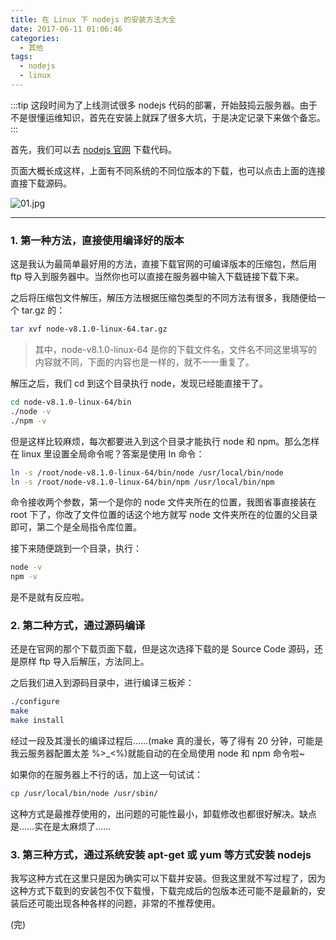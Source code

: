 ```yaml
---
title: 在 Linux 下 nodejs 的安装方法大全
date: 2017-06-11 01:06:46
categories:
  - 其他
tags:
  - nodejs
  - linux
---
```


:::tip
这段时间为了上线测试很多 nodejs 代码的部署，开始鼓捣云服务器。由于不是很懂运维知识，首先在安装上就踩了很多大坑，于是决定记录下来做个备忘。
:::

<!-- more -->

首先，我们可以去 [nodejs 官网](https://nodejs.org/en/download/current/) 下载代码。

页面大概长成这样，上面有不同系统的不同位版本的下载，也可以点击上面的连接直接下载源码。

![01.jpg](https://cdn.jsdelivr.net/gh/realDuang/blog-storage/images/node-install-linux-01.jpg)

---

### 1. 第一种方法，直接使用编译好的版本

这是我认为最简单最好用的方法，直接下载官网的可编译版本的压缩包，然后用 ftp 导入到服务器中。当然你也可以直接在服务器中输入下载链接下载下来。

之后将压缩包文件解压，解压方法根据压缩包类型的不同方法有很多，我随便给一个 tar.gz 的：

```bash
tar xvf node-v8.1.0-linux-64.tar.gz
```

>其中，node-v8.1.0-linux-64 是你的下载文件名，文件名不同这里填写的内容就不同，下面的内容也是一样的，就不一一重复了。

解压之后，我们 cd 到这个目录执行 node，发现已经能直接干了。

```bash
cd node-v8.1.0-linux-64/bin
./node -v
./npm -v
```

但是这样比较麻烦，每次都要进入到这个目录才能执行 node 和 npm。那么怎样在 linux 里设置全局命令呢？答案是使用 ln 命令：

```bash
ln -s /root/node-v8.1.0-linux-64/bin/node /usr/local/bin/node
ln -s /root/node-v8.1.0-linux-64/bin/npm /usr/local/bin/npm
```

命令接收两个参数，第一个是你的 node 文件夹所在的位置，我图省事直接装在 root 下了，你改了文件位置的话这个地方就写 node 文件夹所在的位置的父目录即可，第二个是全局指令库位置。

接下来随便跳到一个目录，执行：

```bash
node -v
npm -v
```

是不是就有反应啦。

### 2. 第二种方式，通过源码编译

还是在官网的那个下载页面下载，但是这次选择下载的是 Source Code 源码，还是原样 ftp 导入后解压，方法同上。

之后我们进入到源码目录中，进行编译三板斧：

```bash
./configure
make
make install
```

经过一段及其漫长的编译过程后……(make 真的漫长，等了得有 20 分钟，可能是我云服务器配置太差 %>_<%)就能自动的在全局使用 node 和 npm 命令啦~

如果你的在服务器上不行的话，加上这一句试试：

```bash
cp /usr/local/bin/node /usr/sbin/
```

这种方式是最推荐使用的，出问题的可能性最小，卸载修改也都很好解决。缺点是……实在是太麻烦了……

### 3. 第三种方式，通过系统安装 apt-get 或 yum 等方式安装 nodejs

我写这种方式在这里只是因为确实可以下载并安装。但我这里就不写过程了，因为这种方式下载到的安装包不仅下载慢，下载完成后的包版本还可能不是最新的，安装后还可能出现各种各样的问题，非常的不推荐使用。

(完)
